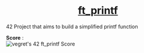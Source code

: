 <h1 align="center"><u>ft_printf</u></h1>
42 Project that aims to build a simplified printf function

**Score** : 
<br>
![vegret's 42 ft_printf Score](https://badge42.vercel.app/api/v2/clalmqrmn00060fl8q4n24adz/project/2877701)
